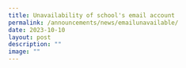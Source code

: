 ```yaml
---
title: Unavailability of school's email account
permalink: /announcements/news/emailunavailable/
date: 2023-10-10
layout: post
description: ""
image: ""
---
```

